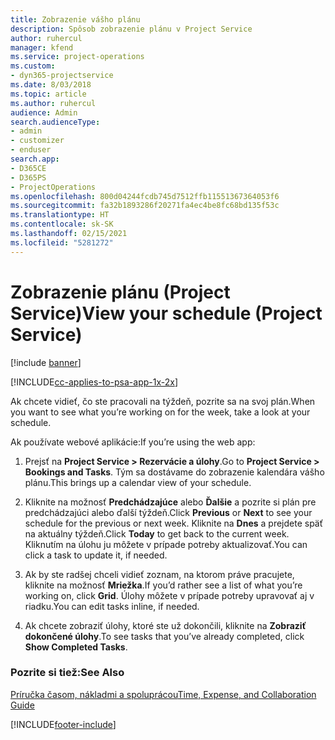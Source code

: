 ```yaml
---
title: Zobrazenie vášho plánu
description: Spôsob zobrazenie plánu v Project Service
author: ruhercul
manager: kfend
ms.service: project-operations
ms.custom:
- dyn365-projectservice
ms.date: 8/03/2018
ms.topic: article
ms.author: ruhercul
audience: Admin
search.audienceType:
- admin
- customizer
- enduser
search.app:
- D365CE
- D365PS
- ProjectOperations
ms.openlocfilehash: 800d04244fcdb745d7512ffb11551367364053f6
ms.sourcegitcommit: fa32b1893286f20271fa4ec4be8fc68bd135f53c
ms.translationtype: HT
ms.contentlocale: sk-SK
ms.lasthandoff: 02/15/2021
ms.locfileid: "5281272"
---
```

# <a name="view-your-schedule-project-service"></a><span data-ttu-id="6a1a0-103">Zobrazenie plánu (Project Service)</span><span class="sxs-lookup"><span data-stu-id="6a1a0-103">View your schedule (Project Service)</span></span>

[!include [banner](../includes/psa-now-project-operations.md)]

[!INCLUDE[cc-applies-to-psa-app-1x-2x](../includes/cc-applies-to-psa-app-1x-2x.md)]

<span data-ttu-id="6a1a0-104">Ak chcete vidieť, čo ste pracovali na týždeň, pozrite sa na svoj plán.</span><span class="sxs-lookup"><span data-stu-id="6a1a0-104">When you want to see what you’re working on for the week, take a look at your schedule.</span></span>  
  
 <span data-ttu-id="6a1a0-105">Ak používate webové aplikácie:</span><span class="sxs-lookup"><span data-stu-id="6a1a0-105">If you’re using the web app:</span></span>  
  
1.  <span data-ttu-id="6a1a0-106">Prejsť na **Project Service > Rezervácie a úlohy**.</span><span class="sxs-lookup"><span data-stu-id="6a1a0-106">Go to **Project Service > Bookings and Tasks**.</span></span> <span data-ttu-id="6a1a0-107">Tým sa dostávame do zobrazenie kalendára vášho plánu.</span><span class="sxs-lookup"><span data-stu-id="6a1a0-107">This brings up a calendar view of your schedule.</span></span>  
  
2.  <span data-ttu-id="6a1a0-108">Kliknite na možnosť **Predchádzajúce** alebo **Ďalšie** a pozrite si plán pre predchádzajúci alebo ďalší týždeň.</span><span class="sxs-lookup"><span data-stu-id="6a1a0-108">Click **Previous** or **Next** to see your schedule for the previous or next week.</span></span> <span data-ttu-id="6a1a0-109">Kliknite na **Dnes** a prejdete späť na aktuálny týždeň.</span><span class="sxs-lookup"><span data-stu-id="6a1a0-109">Click **Today** to get back to the current week.</span></span> <span data-ttu-id="6a1a0-110">Kliknutím na úlohu ju môžete v prípade potreby aktualizovať.</span><span class="sxs-lookup"><span data-stu-id="6a1a0-110">You can click a task to update it, if needed.</span></span>  
  
3.  <span data-ttu-id="6a1a0-111">Ak by ste radšej chceli vidieť zoznam, na ktorom práve pracujete, kliknite na možnosť **Mriežka**.</span><span class="sxs-lookup"><span data-stu-id="6a1a0-111">If you’d rather see a list of what you’re working on, click **Grid**.</span></span> <span data-ttu-id="6a1a0-112">Úlohy môžete v prípade potreby upravovať aj v riadku.</span><span class="sxs-lookup"><span data-stu-id="6a1a0-112">You can edit tasks inline, if needed.</span></span>  
  
4.  <span data-ttu-id="6a1a0-113">Ak chcete zobraziť úlohy, ktoré ste už dokončili, kliknite na **Zobraziť dokončené úlohy**.</span><span class="sxs-lookup"><span data-stu-id="6a1a0-113">To see tasks that you’ve already completed, click **Show Completed Tasks**.</span></span>  
  
### <a name="see-also"></a><span data-ttu-id="6a1a0-114">Pozrite si tiež:</span><span class="sxs-lookup"><span data-stu-id="6a1a0-114">See Also</span></span>  
 [<span data-ttu-id="6a1a0-115">Príručka časom, nákladmi a spoluprácou</span><span class="sxs-lookup"><span data-stu-id="6a1a0-115">Time, Expense, and Collaboration Guide</span></span>](../psa/time-expense-collaboration-guide.md)


[!INCLUDE[footer-include](../includes/footer-banner.md)]